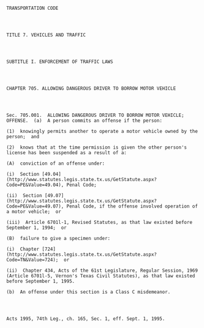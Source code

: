 ﻿
    
    
    	
    					
    
    
    TRANSPORTATION CODE
    
      
    
    
    TITLE 7. VEHICLES AND TRAFFIC
    
      
    
    
    SUBTITLE I. ENFORCEMENT OF TRAFFIC LAWS
    
      
    
    
    CHAPTER 705. ALLOWING DANGEROUS DRIVER TO BORROW MOTOR VEHICLE
    
      
    
    
    Sec. 705.001.  ALLOWING DANGEROUS DRIVER TO BORROW MOTOR VEHICLE;  OFFENSE.  (a)  A person commits an offense if the person:
    
    (1)  knowingly permits another to operate a motor vehicle owned by the person;  and
    
    (2)  knows that at the time permission is given the other person's license has been suspended as a result of a:
    
    (A)  conviction of an offense under:
    
    (i)  Section [49.04](http://www.statutes.legis.state.tx.us/GetStatute.aspx?Code=PE&Value=49.04), Penal Code;
    
    (ii)  Section [49.07](http://www.statutes.legis.state.tx.us/GetStatute.aspx?Code=PE&Value=49.07), Penal Code, if the offense involved operation of a motor vehicle;  or
    
    (iii)  Article 6701l-1, Revised Statutes, as that law existed before September 1, 1994;  or
    
    (B)  failure to give a specimen under:
    
    (i)  Chapter [724](http://www.statutes.legis.state.tx.us/GetStatute.aspx?Code=TN&Value=724);  or
    
    (ii)  Chapter 434, Acts of the 61st Legislature, Regular Session, 1969 (Article 6701l-5, Vernon's Texas Civil Statutes), as that law existed before September 1, 1995.
    
    (b)  An offense under this section is a Class C misdemeanor.
    
    
    
    
    Acts 1995, 74th Leg., ch. 165, Sec. 1, eff. Sept. 1, 1995.
    
    
    
    
    				
